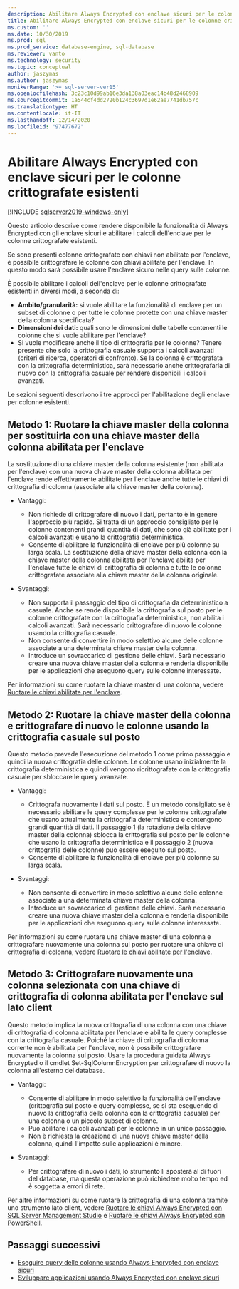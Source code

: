 ```yaml
---
description: Abilitare Always Encrypted con enclave sicuri per le colonne crittografate esistenti
title: Abilitare Always Encrypted con enclave sicuri per le colonne crittografate esistenti | Microsoft Docs
ms.custom: ''
ms.date: 10/30/2019
ms.prod: sql
ms.prod_service: database-engine, sql-database
ms.reviewer: vanto
ms.technology: security
ms.topic: conceptual
author: jaszymas
ms.author: jaszymas
monikerRange: '>= sql-server-ver15'
ms.openlocfilehash: 3c23c10d99ab16e3da138a03eac14b48d2468909
ms.sourcegitcommit: 1a544cf4dd2720b124c3697d1e62ae7741db757c
ms.translationtype: HT
ms.contentlocale: it-IT
ms.lasthandoff: 12/14/2020
ms.locfileid: "97477672"
---
```

# <a name="enable-always-encrypted-with-secure-enclaves-for-existing-encrypted-columns"></a>Abilitare Always Encrypted con enclave sicuri per le colonne crittografate esistenti 
[!INCLUDE [sqlserver2019-windows-only](../../../includes/applies-to-version/sqlserver2019-windows-only.md)]

Questo articolo descrive come rendere disponibile la funzionalità di Always Encrypted con gli enclave sicuri e abilitare i calcoli dell'enclave per le colonne crittografate esistenti.  

Se sono presenti colonne crittografate con chiavi non abilitate per l'enclave, è possibile crittografare le colonne con chiavi abilitate per l'enclave. In questo modo sarà possibile usare l'enclave sicuro nelle query sulle colonne.

È possibile abilitare i calcoli dell'enclave per le colonne crittografate esistenti in diversi modi, a seconda di:

- **Ambito/granularità:** si vuole abilitare la funzionalità di enclave per un subset di colonne o per tutte le colonne protette con una chiave master della colonna specificata?
- **Dimensioni dei dati:** quali sono le dimensioni delle tabelle contenenti le colonne che si vuole abilitare per l'enclave?
- Si vuole modificare anche il tipo di crittografia per le colonne? Tenere presente che solo la crittografia casuale supporta i calcoli avanzati (criteri di ricerca, operatori di confronto). Se la colonna è crittografata con la crittografia deterministica, sarà necessario anche crittografarla di nuovo con la crittografia casuale per rendere disponibili i calcoli avanzati.

Le sezioni seguenti descrivono i tre approcci per l'abilitazione degli enclave per colonne esistenti.

## <a name="method-1-rotate-the-column-master-key-to-replace-it-with-an-enclave-enabled-column-master-key"></a>Metodo 1: Ruotare la chiave master della colonna per sostituirla con una chiave master della colonna abilitata per l'enclave
La sostituzione di una chiave master della colonna esistente (non abilitata per l'enclave) con una nuova chiave master della colonna abilitata per l'enclave rende effettivamente abilitate per l'enclave anche tutte le chiavi di crittografia di colonna (associate alla chiave master della colonna).

- Vantaggi:
  - Non richiede di crittografare di nuovo i dati, pertanto è in genere l'approccio più rapido. Si tratta di un approccio consigliato per le colonne contenenti grandi quantità di dati, che sono già abilitate per i calcoli avanzati e usano la crittografia deterministica.
  - Consente di abilitare la funzionalità di enclave per più colonne su larga scala. La sostituzione della chiave master della colonna con la chiave master della colonna abilitata per l'enclave abilita per l'enclave tutte le chiavi di crittografia di colonna e tutte le colonne crittografate associate alla chiave master della colonna originale.
  
- Svantaggi:
  - Non supporta il passaggio del tipo di crittografia da deterministico a casuale. Anche se rende disponibile la crittografia sul posto per le colonne crittografate con la crittografia deterministica, non abilita i calcoli avanzati. Sarà necessario crittografare di nuovo le colonne usando la crittografia casuale.
  - Non consente di convertire in modo selettivo alcune delle colonne associate a una determinata chiave master della colonna.
  - Introduce un sovraccarico di gestione delle chiavi. Sarà necessario creare una nuova chiave master della colonna e renderla disponibile per le applicazioni che eseguono query sulle colonne interessate.

Per informazioni su come ruotare la chiave master di una colonna, vedere [Ruotare le chiavi abilitate per l'enclave](always-encrypted-enclaves-rotate-keys.md).

## <a name="method-2-rotate-the-column-master-key-and-re-encrypt-columns-using-randomized-encryption-in-place"></a>Metodo 2: Ruotare la chiave master della colonna e crittografare di nuovo le colonne usando la crittografia casuale sul posto
Questo metodo prevede l'esecuzione del metodo 1 come primo passaggio e quindi la nuova crittografia delle colonne. Le colonne usano inizialmente la crittografia deterministica e quindi vengono ricrittografate con la crittografia casuale per sbloccare le query avanzate.

- Vantaggi:
  - Crittografa nuovamente i dati sul posto. È un metodo consigliato se è necessario abilitare le query complesse per le colonne crittografate che usano attualmente la crittografia deterministica e contengono grandi quantità di dati. Il passaggio 1 (la rotazione della chiave master della colonna) sblocca la crittografia sul posto per le colonne che usano la crittografia deterministica e il passaggio 2 (nuova crittografia delle colonne) può essere eseguito sul posto.
  - Consente di abilitare la funzionalità di enclave per più colonne su larga scala.
  
- Svantaggi:
  - Non consente di convertire in modo selettivo alcune delle colonne associate a una determinata chiave master della colonna.
  - Introduce un sovraccarico di gestione delle chiavi. Sarà necessario creare una nuova chiave master della colonna e renderla disponibile per le applicazioni che eseguono query sulle colonne interessate.

Per informazioni su come ruotare una chiave master di una colonna e crittografare nuovamente una colonna sul posto per ruotare una chiave di crittografia di colonna, vedere [Ruotare le chiavi abilitate per l'enclave](always-encrypted-enclaves-rotate-keys.md).

## <a name="method-3-re-encrypt-a-selected-column-with-an-enclave-enabled-column-encryption-key-on-the-client-side"></a>Metodo 3: Crittografare nuovamente una colonna selezionata con una chiave di crittografia di colonna abilitata per l'enclave sul lato client
Questo metodo implica la nuova crittografia di una colonna con una chiave di crittografia di colonna abilitata per l'enclave e abilita le query complesse con la crittografia casuale. Poiché la chiave di crittografia di colonna corrente non è abilitata per l'enclave, non è possibile crittografare nuovamente la colonna sul posto. Usare la procedura guidata Always Encrypted o il cmdlet Set-SqlColumnEncryption per crittografare di nuovo la colonna all'esterno del database.

- Vantaggi:
  - Consente di abilitare in modo selettivo la funzionalità dell'enclave (crittografia sul posto e query complesse, se si sta eseguendo di nuovo la crittografia della colonna con la crittografia casuale) per una colonna o un piccolo subset di colonne.
  - Può abilitare i calcoli avanzati per le colonne in un unico passaggio.
  - Non è richiesta la creazione di una nuova chiave master della colonna, quindi l'impatto sulle applicazioni è minore.
  
- Svantaggi:
  - Per crittografare di nuovo i dati, lo strumento li sposterà al di fuori del database, ma questa operazione può richiedere molto tempo ed è soggetta a errori di rete.

Per altre informazioni su come ruotare la crittografia di una colonna tramite uno strumento lato client, vedere [Ruotare le chiavi Always Encrypted con SQL Server Management Studio](rotate-always-encrypted-keys-using-ssms.md) e [Ruotare le chiavi Always Encrypted con PowerShell](rotate-always-encrypted-keys-using-powershell.md).

## <a name="next-steps"></a>Passaggi successivi
- [Eseguire query delle colonne usando Always Encrypted con enclave sicuri](always-encrypted-enclaves-query-columns.md)
- [Sviluppare applicazioni usando Always Encrypted con enclave sicuri](always-encrypted-enclaves-client-development.md)
